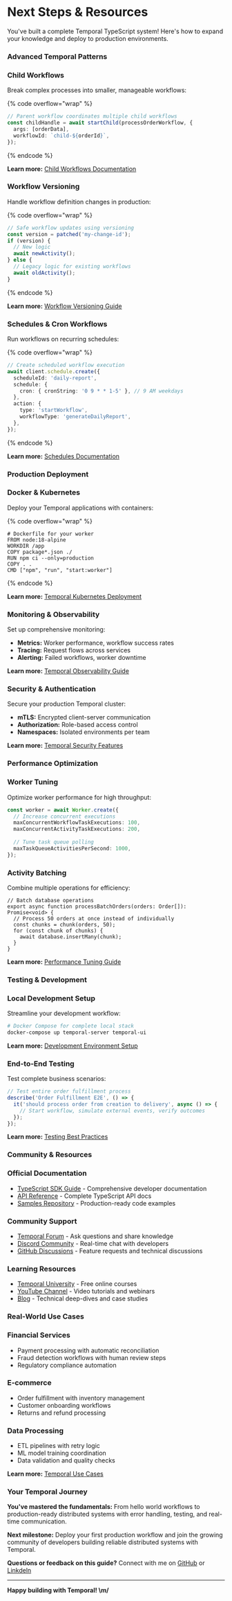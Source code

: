 # Next Steps & Resources

You've built a complete Temporal TypeScript system! Here's how to expand your knowledge and deploy to production environments.

### **Advanced Temporal Patterns** <a href="#undefined" id="undefined"></a>

### **Child Workflows**

Break complex processes into smaller, manageable workflows:

{% code overflow="wrap" %}
```typescript
// Parent workflow coordinates multiple child workflows
const childHandle = await startChild(processOrderWorkflow, {
  args: [orderData],
  workflowId: `child-${orderId}`,
});
```
{% endcode %}

**Learn more:** [Child Workflows Documentation](https://docs.temporal.io/child-workflows)

### **Workflow Versioning**

Handle workflow definition changes in production:

{% code overflow="wrap" %}
```typescript
// Safe workflow updates using versioning
const version = patched('my-change-id');
if (version) {
  // New logic
  await newActivity();
} else {
  // Legacy logic for existing workflows
  await oldActivity();
}
```
{% endcode %}

**Learn more:** [Workflow Versioning Guide](https://docs.temporal.io/typescript/versioning)

### **Schedules & Cron Workflows**

Run workflows on recurring schedules:

{% code overflow="wrap" %}
```typescript
// Create scheduled workflow execution
await client.schedule.create({
  scheduleId: 'daily-report',
  schedule: {
    cron: { cronString: '0 9 * * 1-5' }, // 9 AM weekdays
  },
  action: {
    type: 'startWorkflow',
    workflowType: 'generateDailyReport',
  },
});
```
{% endcode %}

**Learn more:** [Schedules Documentation](https://docs.temporal.io/develop/go/schedules#schedule-a-workflow)

### **Production Deployment** <a href="#undefined" id="undefined"></a>

### **Docker & Kubernetes**

Deploy your Temporal applications with containers:

{% code overflow="wrap" %}
```docker
# Dockerfile for your worker
FROM node:18-alpine
WORKDIR /app
COPY package*.json ./
RUN npm ci --only=production
COPY . .
CMD ["npm", "run", "start:worker"]
```
{% endcode %}

**Learn more:** [Temporal Kubernetes Deployment](https://docs.temporal.io/production-deployment/worker-deployments)

### **Monitoring & Observability**

Set up comprehensive monitoring:

* **Metrics:** Worker performance, workflow success rates
* **Tracing:** Request flows across services
* **Alerting:** Failed workflows, worker downtime

**Learn more:** [Temporal Observability Guide](https://docs.temporal.io/evaluate/development-production-features/observability)

### **Security & Authentication**

Secure your production Temporal cluster:

* **mTLS:** Encrypted client-server communication
* **Authorization:** Role-based access control
* **Namespaces:** Isolated environments per team

**Learn more:** [Temporal Security Features](https://docs.temporal.io/security)

### **Performance Optimization** <a href="#undefined" id="undefined"></a>

### **Worker Tuning**

Optimize worker performance for high throughput:

```typescript
const worker = await Worker.create({
  // Increase concurrent executions
  maxConcurrentWorkflowTaskExecutions: 100,
  maxConcurrentActivityTaskExecutions: 200,
  
  // Tune task queue polling
  maxTaskQueueActivitiesPerSecond: 1000,
});
```

### **Activity Batching**

Combine multiple operations for efficiency:

```applescript
// Batch database operations
export async function processBatchOrders(orders: Order[]): Promise<void> {
  // Process 50 orders at once instead of individually
  const chunks = chunk(orders, 50);
  for (const chunk of chunks) {
    await database.insertMany(chunk);
  }
}
```

**Learn more:** [Performance Tuning Guide](https://docs.temporal.io/develop/worker-performance#examples)

### **Testing & Development** <a href="#undefined" id="undefined"></a>

### **Local Development Setup**

Streamline your development workflow:

```bash
# Docker Compose for complete local stack
docker-compose up temporal-server temporal-ui
```

**Learn more:** [Development Environment Setup](https://learn.temporal.io/tutorials/typescript/background-check/project-setup/?_gl=1*kj3loa*_gcl_au*MTEzNDU1NDQ2NS4xNzUyODcwMDc3*_ga*Mjc0NzcyNjQ5LjE3NTI4NzAwNzc.*_ga_R90Q9SJD3D*czE3NTQ4MDA0NDkkbzQkZzEkdDE3NTQ4MDA3NTYkajQ1JGwwJGgw#self-hosted-temporal-cluster)

### **End-to-End Testing**

Test complete business scenarios:

```typescript
// Test entire order fulfillment process
describe('Order Fulfillment E2E', () => {
  it('should process order from creation to delivery', async () => {
    // Start workflow, simulate external events, verify outcomes
  });
});
```

**Learn more:** [Testing Best Practices](https://docs.temporal.io/develop/safe-deployments#use-replay-testing-before-and-during-your-deployments)

### **Community & Resources** <a href="#undefined" id="undefined"></a>

### **Official Documentation**

* [TypeScript SDK Guide](https://docs.temporal.io/dev-guide/typescript) - Comprehensive developer documentation
* [API Reference](https://typescript.temporal.io/) - Complete TypeScript API docs
* [Samples Repository](https://github.com/temporalio/samples-typescript) - Production-ready code examples

### **Community Support**

* [Temporal Forum](https://community.temporal.io/) - Ask questions and share knowledge
* [Discord Community](https://temporal.io/discord) - Real-time chat with developers
* [GitHub Discussions](https://github.com/temporalio/temporal/discussions) - Feature requests and technical discussions

### **Learning Resources**

* [Temporal University](https://learn.temporal.io/) - Free online courses
* [YouTube Channel](https://www.youtube.com/c/Temporal-workflow) - Video tutorials and webinars
* [Blog](https://temporal.io/blog) - Technical deep-dives and case studies

### **Real-World Use Cases** <a href="#undefined" id="undefined"></a>

### **Financial Services**

* Payment processing with automatic reconciliation
* Fraud detection workflows with human review steps
* Regulatory compliance automation

### **E-commerce**

* Order fulfillment with inventory management
* Customer onboarding workflows
* Returns and refund processing

### **Data Processing**

* ETL pipelines with retry logic
* ML model training coordination
* Data validation and quality checks

**Learn more:** [Temporal Use Cases](https://temporal.io/use-cases)

### Your Temporal Journey

**You've mastered the fundamentals:** From hello world workflows to production-ready distributed systems with error handling, testing, and real-time communication.

**Next milestone:** Deploy your first production workflow and join the growing community of developers building reliable distributed systems with Temporal.

**Questions or feedback on this guide?** Connect with me on [GitHub](https://github.com/SaurabhXD72) or [Linkdeln](https://www.linkedin.com/in/saurabh72/)

***

**Happy building with Temporal! \m/**
